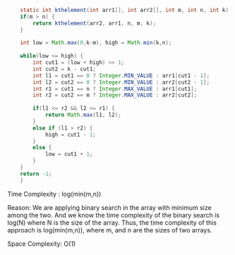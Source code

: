 ```java
    static int kthelement(int arr1[], int arr2[], int m, int n, int k) {
    if(m > n) {
        return kthelement(arr2, arr1, n, m, k); 
    }
        
    int low = Math.max(0,k-m), high = Math.min(k,n);
        
    while(low <= high) {
        int cut1 = (low + high) >> 1; 
        int cut2 = k - cut1; 
        int l1 = cut1 == 0 ? Integer.MIN_VALUE : arr1[cut1 - 1]; 
        int l2 = cut2 == 0 ? Integer.MIN_VALUE : arr2[cut2 - 1];
        int r1 = cut1 == n ? Integer.MAX_VALUE : arr1[cut1]; 
        int r2 = cut2 == m ? Integer.MAX_VALUE : arr2[cut2]; 
            
        if(l1 <= r2 && l2 <= r1) {
            return Math.max(l1, l2);
        }
        else if (l1 > r2) {
            high = cut1 - 1;
        }
        else {
            low = cut1 + 1; 
        }
    }
    return -1;
    }
  ```

Time Complexity : log(min(m,n))

Reason: We are applying binary search in the array with minimum size among the two. And we know the time complexity of the binary search is log(N) where N is the size of the array. Thus, the time complexity of this approach is log(min(m,n)), where m, and n are the sizes of two arrays.

Space Complexity: O(1)
